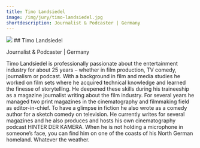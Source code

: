 ```yaml
---
title: Timo Landsiedel 
image: /img/jury/timo-landsiedel.jpg
shortdescription: Journalist & Podcaster | Germany
---
```

<img src="/img/timo-landsiedel.jpg">
## Timo Landsiedel 

Journalist & Podcaster | Germany

Timo Landsiedel is professionally passionate about the entertainment industry for about 25 years – whether in film production, TV comedy, journalism or podcast. With a background in film and media studies he worked on film sets where he acquired technical knowledge and learned the finesse of storytelling. He deepened these skills during his traineeship as a magazine journalist writing about the film industry. For several years he managed two print magazines in the cinematography and filmmaking field as editor-in-chief. To have a glimpse in fiction he also wrote as a comedy author for a sketch comedy on television. He currently writes for several magazines and he also produces and hosts his own cinematography podcast HINTER DER KAMERA. When he is not holding a microphone in someone’s face, you can find him on one of the coasts of his North German homeland. Whatever the weather. 